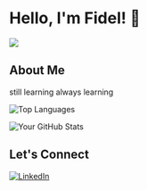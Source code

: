 # Hello, I'm Fidel! 👋
![](https://komarev.com/ghpvc/?username=fidelhadrian)
## About Me

still learning always learning


![Top Languages](https://github-readme-stats.vercel.app/api/top-langs/?username=fidelhadrian&layout=compact&theme=radical) 

![Your GitHub Stats](https://github-readme-stats.vercel.app/api?username=fidelhadrian&show_icons=true&hide=contribs,prs&theme=radical)


## Let's Connect

[![LinkedIn](https://img.shields.io/badge/-LinkedIn-blue?style=flat-square&logo=linkedin&logoColor=white)](https://www.linkedin.com/in/fhazzami)


